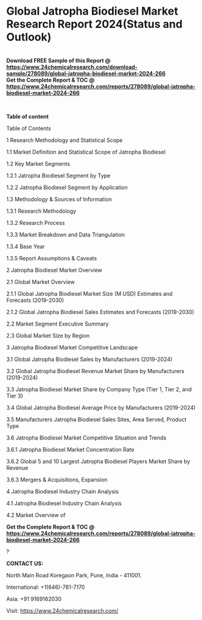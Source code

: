 <h1>Global Jatropha Biodiesel Market Research Report 2024(Status and Outlook)</h1><br/><div><b>Download FREE Sample of this Report @ <a href="https://www.24chemicalresearch.com/download-sample/278089/global-jatropha-biodiesel-market-2024-266">https://www.24chemicalresearch.com/download-sample/278089/global-jatropha-biodiesel-market-2024-266</a></b></div>
 
 
 
 <div><b>Get the Complete Report & TOC @ <a href="https://www.24chemicalresearch.com/reports/278089/global-jatropha-biodiesel-market-2024-266">https://www.24chemicalresearch.com/reports/278089/global-jatropha-biodiesel-market-2024-266</a></b></div>
 
 
 
 <p><br />
 
 <b>Table of content</b></p>
 
 
 
 <p>Table of Contents<br />
 
 1 Research Methodology and Statistical Scope<br />
 
 1.1 Market Definition and Statistical Scope of Jatropha Biodiesel<br />
 
 1.2 Key Market Segments<br />
 
 1.2.1 Jatropha Biodiesel Segment by Type<br />
 
 1.2.2 Jatropha Biodiesel Segment by Application<br />
 
 1.3 Methodology & Sources of Information<br />
 
 1.3.1 Research Methodology<br />
 
 1.3.2 Research Process<br />
 
 1.3.3 Market Breakdown and Data Triangulation<br />
 
 1.3.4 Base Year<br />
 
 1.3.5 Report Assumptions & Caveats<br />
 
 2 Jatropha Biodiesel Market Overview<br />
 
 2.1 Global Market Overview<br />
 
 2.1.1 Global Jatropha Biodiesel Market Size (M USD) Estimates and Forecasts (2019-2030)<br />
 
 2.1.2 Global Jatropha Biodiesel Sales Estimates and Forecasts (2019-2030)<br />
 
 2.2 Market Segment Executive Summary<br />
 
 2.3 Global Market Size by Region<br />
 
 3 Jatropha Biodiesel Market Competitive Landscape<br />
 
 3.1 Global Jatropha Biodiesel Sales by Manufacturers (2019-2024)<br />
 
 3.2 Global Jatropha Biodiesel Revenue Market Share by Manufacturers (2019-2024)<br />
 
 3.3 Jatropha Biodiesel Market Share by Company Type (Tier 1, Tier 2, and Tier 3)<br />
 
 3.4 Global Jatropha Biodiesel Average Price by Manufacturers (2019-2024)<br />
 
 3.5 Manufacturers Jatropha Biodiesel Sales Sites, Area Served, Product Type<br />
 
 3.6 Jatropha Biodiesel Market Competitive Situation and Trends<br />
 
 3.6.1 Jatropha Biodiesel Market Concentration Rate<br />
 
 3.6.2 Global 5 and 10 Largest Jatropha Biodiesel Players Market Share by Revenue<br />
 
 3.6.3 Mergers & Acquisitions, Expansion<br />
 
 4 Jatropha Biodiesel Industry Chain Analysis<br />
 
 4.1 Jatropha Biodiesel Industry Chain Analysis<br />
 
 4.2 Market Overview of</p>
 
 
 
 <div><b>Get the Complete Report & TOC @ <a href="https://www.24chemicalresearch.com/reports/278089/global-jatropha-biodiesel-market-2024-266">https://www.24chemicalresearch.com/reports/278089/global-jatropha-biodiesel-market-2024-266</a></b></div>
 
 
 
 <p>? </p>
 
 
 
 <p><b>CONTACT US:</b><br />
 
 North Main Road Koregaon Park, Pune, India - 411001.<br />
 
 International: +1(646)-781-7170<br />
 
 Asia: +91 9169162030<br />
 
 Visit: <a href="https://www.24chemicalresearch.com/">https://www.24chemicalresearch.com/</a></p>